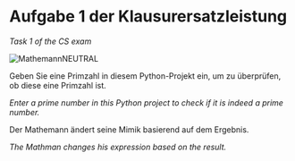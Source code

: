 # Aufgabe 1 der Klausurersatzleistung
*Task 1 of the CS exam*

![MathemannNEUTRAL](https://github.com/EinsMalte/InformatikErsatzleistung.exe/assets/49271270/0b1bc192-867b-4ade-a457-c7777bb32f79)

Geben Sie eine Primzahl in diesem Python-Projekt ein, um zu überprüfen, ob diese eine Primzahl ist.

*Enter a prime number in this Python project to check if it is indeed a prime number.*

Der Mathemann ändert seine Mimik basierend auf dem Ergebnis.

*The Mathman changes his expression based on the result.*